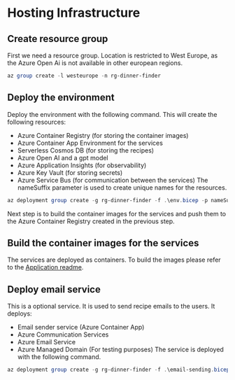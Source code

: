 # Hosting Infrastructure 

## Create resource group

First we need a resource group. Location is restricted to West Europe, as the Azure Open Ai is not available in other european regions.
```powershell
az group create -l westeurope -n rg-dinner-finder
```

## Deploy the environment

Deploy the environment with the following command. This will create the following resources:
- Azure Container Registry (for storing the container images)
- Azure Container App Environment for the services
- Serverless Cosmos DB (for storing the recipes)
- Azure Open AI and a gpt model
- Azure Application Insights (for observability)
- Azure Key Vault (for storing secrets)
- Azure Service Bus (for communication between the services)
The nameSuffix parameter is used to create unique names for the resources.
```powershell
az deployment group create -g rg-dinner-finder -f .\env.bicep -p nameSuffix=<yourname>
```

Next step is to build the container images for the services and push them to the Azure Container Registry created in the previous step.

## Build the container images for the services

The services are deployed as containers. To build the images please refer to the [Application readme](../README.md).

## Deploy email service

This is a optional service. It is used to send recipe emails to the users. It deploys:
- Email sender service (Azure Container App)
- Azure Communication Services 
- Azure Email Service 
- Azure Managed Domain (For testing purposes) 
The service is deployed with the following command.
```powershell
az deployment group create -g rg-dinner-finder -f .\email-sending.bicep -p nameSuffix=<yourname>
```